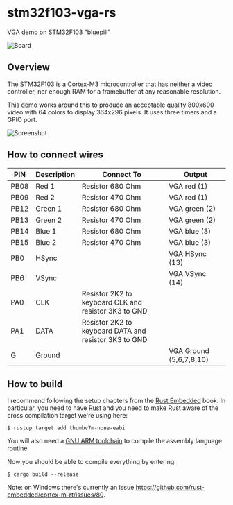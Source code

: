 # stm32f103-vga-rs
VGA demo on STM32F103 "bluepill"

![Board](https://raw.githubusercontent.com/abelykh0/stm32f103-vga-rs/master/doc/Board.jpg)

## Overview
The STM32F103 is a Cortex-M3 microcontroller that has neither a video controller, nor enough RAM for a framebuffer at any reasonable resolution.

This demo works around this to produce an acceptable quality 800x600 video with 64 colors to display 364x296 pixels. It uses three timers and a GPIO port. 

![Screenshot](https://raw.githubusercontent.com/abelykh0/stm32f103-vga-rs/master/doc/Screenshot.jpg)

## How to connect wires

| PIN | Description | Connect To | Output |
| --- | ----------- | ---------- | ------ |
| PB08 | Red 1 | Resistor 680 Ohm | VGA red (1)
| PB09 | Red 2 | Resistor 470 Ohm | VGA red (1)
| PB12 | Green 1 | Resistor 680 Ohm | VGA green (2)
| PB13 | Green 2 | Resistor 470 Ohm | VGA green (2)
| PB14 | Blue 1 | Resistor 680 Ohm | VGA blue (3)
| PB15 | Blue 2 | Resistor 470 Ohm | VGA blue (3)
| PB0 | HSync | | VGA HSync (13)
| PB6 | VSync | | VGA VSync (14)
| PA0 | CLK | Resistor 2K2 to keyboard CLK and resistor 3K3 to GND
| PA1 | DATA | Resistor 2K2 to keyboard DATA and resistor 3K3 to GND
| G | Ground | | VGA Ground (5,6,7,8,10)

## How to build

I recommend following the setup chapters from the [Rust Embedded][2] book. In
particular, you need to have [Rust][1] and you need to make Rust aware of the
cross compilation target we're using here:

```shell
$ rustup target add thumbv7m-none-eabi
```

You will also need a [GNU ARM toolchain](https://developer.arm.com/tools-and-software/open-source-software/developer-tools/gnu-toolchain/gnu-rm/downloads/) to compile the assembly language
routine. 

Now you should be able to compile everything by entering:

```shell
$ cargo build --release
```

Note: on Windows there's currently an issue https://github.com/rust-embedded/cortex-m-rt/issues/80.

[1]: https://rust-lang.org
[2]: https://rust-embedded.github.io/book

